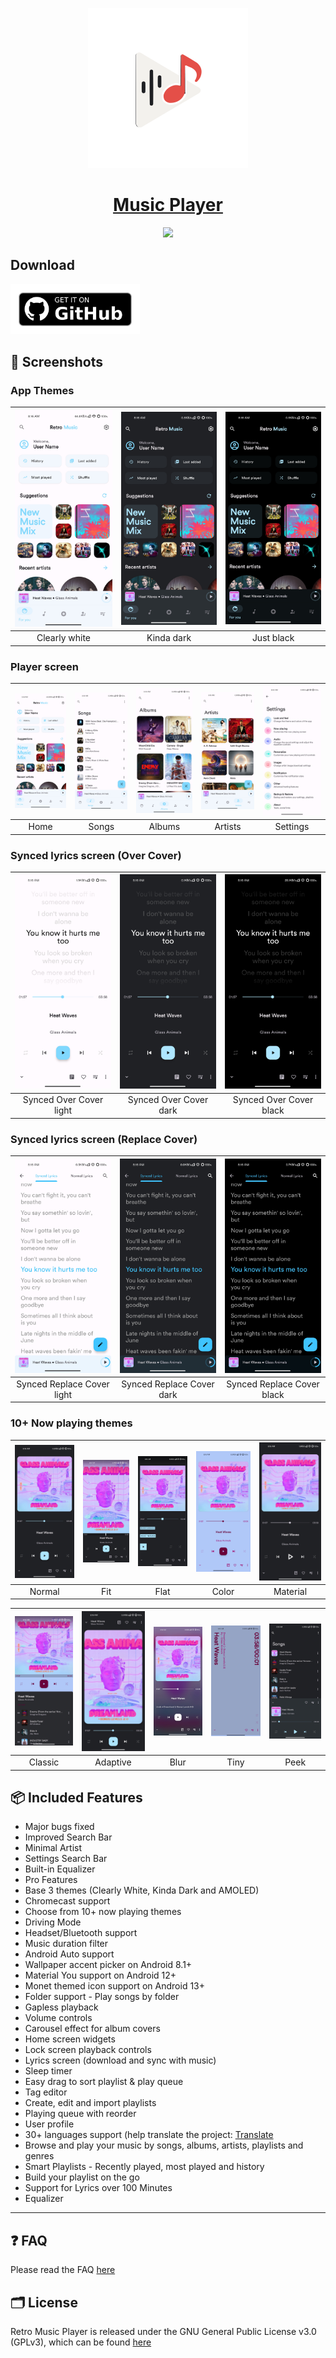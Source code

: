 <p align="center">
  <a href="https://github.com/Sergey842248/Music/">
    <img src="app\src\main\ic_launcher.svg" height="256">
    <h1 align="center">Music Player</h1>
  </a>
</p>
<p align="center">
  <a href="https://github.com/Sergey842248/Music/" style="text-decoration:none" area-label="Android">
    <img src="https://img.shields.io/badge/Platform-Android-green.svg">
  </a>


</p>


## Download
[<img src="https://raw.githubusercontent.com/Sergey842248/Music/refs/heads/main/android/app/src/main/assets/get-it-on-github.png"
      alt='Get it on GitHub'
      height="80">](https://github.com/Sergey842248/Music/releases/latest)

## 📱 Screenshots
### App Themes
| <img src="fastlane/metadata/android/en-US/images/phoneScreenshots/2.jpg" width="200"/> | <img src="fastlane/metadata/android/en-US/images/phoneScreenshots/3.jpg" width="200"/> | <img src="fastlane/metadata/android/en-US/images/phoneScreenshots/4.jpg" width="200"/> |
|:---:|:---:|:---:|
|Clearly white| Kinda dark | Just black|

### Player screen
| <img src="fastlane/metadata/android/en-US/images/phoneScreenshots/2.jpg" width="200"/>| <img src="fastlane/metadata/android/en-US/images/phoneScreenshots/5.jpg" width="200"/>| <img src="fastlane/metadata/android/en-US/images/phoneScreenshots/6.jpg" width="200"/>| <img src="fastlane/metadata/android/en-US/images/phoneScreenshots/7.jpg" width="200"/>| <img src="fastlane/metadata/android/en-US/images/phoneScreenshots/8.jpg" width="200"/>|
|:---:|:---:|:---:|:---:|:---:|
| Home | Songs | Albums | Artists | Settings |

### Synced lyrics screen (Over Cover)
| <img src="screenshots/synced_over_light.jpg" width="200"/>| <img src="screenshots/synced_over_dark.jpg" width="200"/>| <img src="screenshots/synced_over_black.jpg" width="200"/>|
|:---:|:---:|:---:|
| Synced Over Cover light | Synced Over Cover dark | Synced Over Cover black |

### Synced lyrics screen (Replace Cover)
| <img src="screenshots/synced_replace_light.jpg" width="200"/>| <img src="screenshots/synced_replace_dark.jpg" width="200"/>| <img src="screenshots/synced_replace_black.jpg" width="200"/>|
|:---:|:---:|:---:|
| Synced Replace Cover light | Synced Replace Cover dark | Synced Replace Cover black |

### 10+ Now playing themes
| <img src="fastlane/metadata/android/en-US/images/phoneScreenshots/1.jpg" width="200"/>	|<img src="screenshots/fit.jpg" width="200"/>|   <img src="screenshots/flat.jpg" width="200"/>  	|    <img src="screenshots/color.jpg" width="200"/> 	|     <img src="screenshots/material.jpg" width="200"/>	|
|:-----:	|:-----:	|:-----:	|:-----:	|:-----:	|
| Normal 	| Fit 	| Flat 	| Color 	| Material 	|

| <img src="screenshots/classic.jpg" width="200"/>	|<img src="screenshots/adaptive.jpg" width="200"/>|   <img src="screenshots/blur.jpg" width="200"/>  	|    <img src="screenshots/tiny.jpg" width="200"/> 	|     <img src="screenshots/peek.jpg" width="200"/>	|
|:-----:	|:-----:	|:-----:	|:-----:	|:-----:	|
| Classic 	| Adaptive 	| Blur 	| Tiny 	| Peek 	|

## 📦 Included Features
- Major bugs fixed
- Improved Search Bar
- Minimal Artist
- Settings Search Bar
- Built-in Equalizer
- Pro Features
-  Base 3 themes (Clearly White, Kinda Dark and AMOLED)
-  Chromecast support
-  Choose from 10+ now playing themes
-  Driving Mode
-  Headset/Bluetooth support
-  Music duration filter
-  Android Auto support
-  Wallpaper accent picker on Android 8.1+
-  Material You support on Android 12+
-  Monet themed icon support on Android 13+
-  Folder support - Play songs by folder
-  Gapless playback
-  Volume controls
-  Carousel effect for album covers
-  Home screen widgets
-  Lock screen playback controls
-  Lyrics screen (download and sync with music)
-  Sleep timer
-  Easy drag to sort playlist & play queue
-  Tag editor
-  Create, edit and import playlists
-  Playing queue with reorder
-  User profile
-  30+ languages support (help translate the project: [Translate](https://github.com/Sergey842248/Music/blob/main/CONTRIBUTING.md)
-  Browse and play your music by songs, albums, artists, playlists and
  genres
-  Smart Playlists - Recently played, most played and history
-  Build your playlist on the go
-  Support for Lyrics over 100 Minutes
- Equalizer

___


## ❓ FAQ
Please read the FAQ [here](https://github.com/Sergey842248/Music/blob/main/FAQ.md)

## 🗂️ License

Retro Music Player is released under the GNU General Public License v3.0
(GPLv3), which can be found [here](LICENSE.md)
